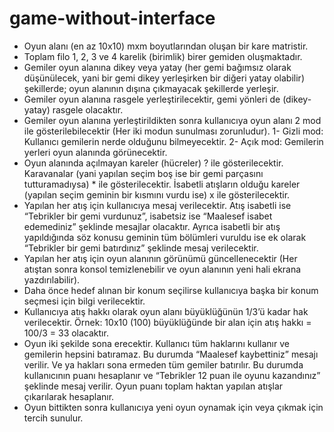 # game-without-interface


- Oyun alanı (en az 10x10) mxm boyutlarından oluşan bir kare matristir.
- Toplam filo 1, 2, 3 ve 4 karelik (birimlik) birer gemiden oluşmaktadır.
- Gemiler oyun alanına dikey veya yatay (her gemi bağımsız olarak düşünülecek, yani bir gemi
dikey yerleşirken bir diğeri yatay olabilir) şekillerde; oyun alanının dışına çıkmayacak 
şekillerde yerleşir.
- Gemiler oyun alanına rasgele yerleştirilecektir, gemi yönleri de (dikey-yatay) rasgele
olacaktır.
- Gemiler oyun alanına yerleştirildikten sonra kullanıcıya oyun alanı 2 mod ile
gösterilebilecektir (Her iki modun sunulması zorunludur).
1- Gizli mod: Kullanıcı gemilerin nerde olduğunu bilmeyecektir.
2- Açık mod: Gemilerin yerleri oyun alanında görünecektir.
- Oyun alanında açılmayan kareler (hücreler) ? ile gösterilecektir. Karavanalar (yani yapılan
seçim boş ise bir gemi parçasını tutturamadıysa) * ile gösterilecektir. İsabetli atışların olduğu
kareler (yapılan seçim geminin bir kısmını vurdu ise) x ile gösterilecektir.
- Yapılan her atış için kullanıcıya mesaj verilecektir. Atış isabetli ise “Tebrikler bir gemi
vurdunuz”, isabetsiz ise “Maalesef isabet edemediniz” şeklinde mesajlar olacaktır. Ayrıca
isabetli bir atış yapıldığında söz konusu geminin tüm bölümleri vuruldu ise ek olarak
“Tebrikler bir gemi batırdınız” şeklinde mesaj verilecektir.
- Yapılan her atış için oyun alanının görünümü güncellenecektir (Her atıştan sonra konsol
temizlenebilir ve oyun alanının yeni hali ekrana yazdırılabilir).
- Daha önce hedef alınan bir konum seçilirse kullanıcıya başka bir konum seçmesi için bilgi
verilecektir.
- Kullanıcıya atış hakkı olarak oyun alanı büyüklüğünün 1/3’ü kadar hak verilecektir. Örnek:
10x10 (100) büyüklüğünde bir alan için atış hakkı = 100/3 = 33 olacaktır.
- Oyun iki şekilde sona erecektir. Kullanıcı tüm haklarını kullanır ve gemilerin hepsini
batıramaz. Bu durumda “Maalesef kaybettiniz” mesajı verilir. Ve ya hakları sona ermeden tüm
gemiler batırılır. Bu durumda kullanıcının puanı hesaplanır ve “Tebrikler 12 puan ile oyunu
kazandınız” şeklinde mesaj verilir. Oyun puanı toplam haktan yapılan atışlar çıkarılarak
hesaplanır.
- Oyun bittikten sonra kullanıcıya yeni oyun oynamak için veya çıkmak için tercih sunulur.
